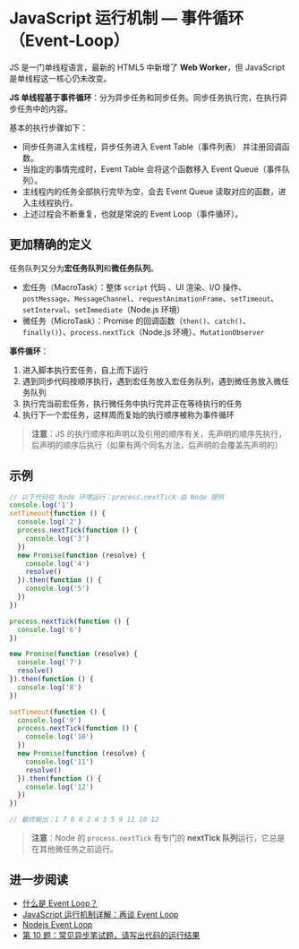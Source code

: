 # JavaScript 运行机制 — 事件循环（Event-Loop）

JS 是一门单线程语言，最新的 HTML5 中新增了 **Web Worker**，但 JavaScript 是单线程这一核心仍未改变。

**JS 单线程基于事件循环**：分为异步任务和同步任务。同步任务执行完，在执行异步任务中的内容。

基本的执行步骤如下：

- 同步任务进入主线程，异步任务进入 Event Table（事件列表） 并注册回调函数。
- 当指定的事情完成时，Event Table 会将这个函数移入 Event Queue（事件队列）。
- 主线程内的任务全部执行完毕为空，会去 Event Queue 读取对应的函数，进入主线程执行。
- 上述过程会不断重复，也就是常说的 Event Loop（事件循环）。

## 更加精确的定义

任务队列又分为**宏任务队列**和**微任务队列**。

- 宏任务（MacroTask）：整体 `script` 代码 、UI 渲染、I/O 操作、`postMessage`、`MessageChannel`、`requestAnimationFrame`、`setTimeout`、`setInterval`、`setImmediate`（Node.js 环境）
- 微任务（MicroTask）：Promise 的回调函数（`then()`、`catch()`、`finally()`）、`process.nextTick`（Node.js 环境）、`MutationObserver`

**事件循环**：

1. 进入脚本执行宏任务，自上而下运行
2. 遇到同步代码按顺序执行，遇到宏任务放入宏任务队列，遇到微任务放入微任务队列
3. 执行完当前宏任务，执行微任务中执行完并正在等待执行的任务
4. 执行下一个宏任务，这样周而复始的执行顺序被称为事件循环

> **注意**：JS 的执行顺序和声明以及引用的顺序有关，先声明的顺序先执行，后声明的顺序后执行（如果有两个同名方法，后声明的会覆盖先声明的）

## 示例

```js
// 以下代码在 Node 环境运行：process.nextTick 由 Node 提供
console.log('1')
setTimeout(function () {
  console.log('2')
  process.nextTick(function () {
    console.log('3')
  })
  new Promise(function (resolve) {
    console.log('4')
    resolve()
  }).then(function () {
    console.log('5')
  })
})

process.nextTick(function () {
  console.log('6')
})

new Promise(function (resolve) {
  console.log('7')
  resolve()
}).then(function () {
  console.log('8')
})

setTimeout(function () {
  console.log('9')
  process.nextTick(function () {
    console.log('10')
  })
  new Promise(function (resolve) {
    console.log('11')
    resolve()
  }).then(function () {
    console.log('12')
  })
})

// 最终输出：1 7 6 8 2 4 3 5 9 11 10 12
```

> **注意**：Node 的 `process.nextTick` 有专门的 **nextTick 队列**运行，它总是在其他微任务之前运行。

## 进一步阅读

- [什么是 Event Loop？](http://www.ruanyifeng.com/blog/2013/10/event_loop.html)
- [JavaScript 运行机制详解：再谈 Event Loop](http://www.ruanyifeng.com/blog/2014/10/event-loop.html)
- [Nodejs Event Loop](https://stackoverflow.com/questions/10680601/nodejs-event-loop)
- [第 10 题：常见异步笔试题，请写出代码的运行结果](https://github.com/Advanced-Frontend/Daily-Interview-Question/issues/7)
